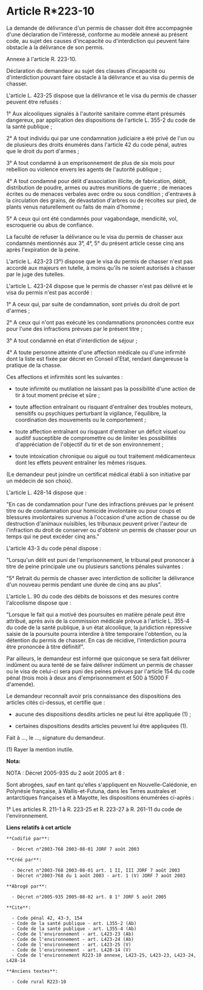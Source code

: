 # Article R*223-10

La demande de délivrance d'un permis de chasser doit être accompagnée d'une déclaration de l'intéressé, conforme au modèle
annexé au présent code, au sujet des causes d'incapacité ou d'interdiction qui peuvent faire obstacle à la délivrance de son
permis.

Annexe à l'article R. 223-10.

Déclaration du demandeur au sujet des clauses d'incapacité ou d'interdiction pouvant faire obstacle à la délivrance et au
visa du permis de chasser.

L'article L. 423-25 dispose que la délivrance et le visa du permis de chasser peuvent être refusés :

1° Aux alcooliques signalés à l'autorité sanitaire comme étant présumés dangereux, par application des dispositions de
l'article L. 355-2 du code de la santé publique ;

2° A tout individu qui par une condamnation judiciaire a été privé de l'un ou de plusieurs des droits énumérés dans l'article
42 du code pénal, autres que le droit du port d'armes ;

3° A tout condamné à un emprisonnement de plus de six mois pour rebellion ou violence envers les agents de l'autorité
publique ;

4° A tout condamné pour délit d'association illicite, de fabrication, débit, distribution de poudre, armes ou autres
munitions de guerre ; de menaces écrites ou de menaces verbales avec ordre ou sous condition ; d'entraves à la circulation
des grains, de dévastation d'arbres ou de récoltes sur pied, de plants venus naturellement ou faits de main d'homme ;

5° A ceux qui ont été condamnés pour vagabondage, mendicité, vol, escroquerie ou abus de confiance.

La faculté de refuser la délivrance ou le visa du permis de chasser aux condamnés mentionnés aux 3°, 4°, 5° du présent
article cesse cinq ans après l'expiration de la peine.

L'article L. 423-23 (3°) dispose que le visa du permis de chasser n'est pas accordé aux majeurs en tutelle, à moins qu'ils ne
soient autorisés à chasser par le juge des tutelles.

L'article L. 423-24 dispose que le permis de chasser n'est pas délivré et le visa du permis n'est pas accordé :

1° A ceux qui, par suite de condamnation, sont privés du droit de port d'armes ;

2° A ceux qui n'ont pas exécuté les condamnations prononcées contre eux pour l'une des infractions prévues par le présent
titre ;

3° A tout condamné en état d'interdiction de séjour ;

4° A toute personne atteinte d'une affection médicale ou d'une infirmité dont la liste est fixée par décret en Conseil
d'Etat, rendant dangereuse la pratique de la chasse.

Ces affections et infirmités sont les suivantes :

- toute infirmité ou mutilation ne laissant pas la possibilité d'une action de tir à tout moment précise et sûre ;

- toute affection entraînant ou risquant d'entraîner des troubles moteurs, sensitifs ou psychiques perturbant la vigilance,
l'équilibre, la coordination des mouvements ou le comportement ;

- toute affection entraînant ou risquant d'entraîner un déficit visuel ou auditif susceptible de compromettre ou de limiter
les possibilités d'appréciation de l'objectif du tir et de son environnement ;

- toute intoxication chronique ou aiguë ou tout traitement médicamenteux dont les effets peuvent entraîner les mêmes risques.

(Le demandeur peut joindre un certificat médical établi à son initiative par un médecin de son choix).

L'article L. 428-14 dispose que :

"En cas de condamnation pour l'une des infractions prévues par le présent titre ou de condamnation pour homicide involontaire
ou pour coups et blessures involontaires survenus à l'occasion d'une action de chasse ou de destruction d'animaux nuisibles,
les tribunaux peuvent priver l'auteur de l'infraction du droit de conserver ou d'obtenir un permis de chasser pour un temps
qui ne peut excéder cinq ans."

L'article 43-3 du code pénal dispose :

"Lorsqu'un délit est puni de l'emprisonnement, le tribunal peut prononcer à titre de peine principale une ou plusieurs
sanctions pénales suivantes :

"5° Retrait du permis de chasser avec interdiction de solliciter la délivrance d'un nouveau permis pendant une durée de cinq
ans au plus".

L'article L. 90 du code des débits de boissons et des mesures contre l'alcoolisme dispose que :

"Lorsque le fait qui a motivé des poursuites en matière pénale peut être attribué, après avis de la commission médicale
prévue à l'article L. 355-4 du code de la santé publique, à un état alcoolique, la juridiction répressive saisie de la
poursuite pourra interdire à titre temporaire l'obtention, ou la détention du permis de chasser. En cas de récidive,
l'interdiction pourra être prononcée à titre définitif".

Par ailleurs, le demandeur est informé que quiconque se sera fait délivrer indûment ou aura tenté de se faire délivrer
indûment un permis de chasser ou le visa de celui-ci sera puni des peines prévues par l'article 154 du code pénal (trois mois
à deux ans d'emprisonnement et 500 à 15000 F d'amende).

Le demandeur reconnaît avoir pris connaissance des dispositions des articles cités ci-dessus, et certifie que :

- aucune des dispositions desdits articles ne peut lui être appliquée (1) ;

- certaines dispositions desdits articles peuvent lui être appliquées (1).

Fait à ..., le ..., signature du demandeur.

(1) Rayer la mention inutile.

**Nota:**

NOTA : Décret 2005-935 du 2 août 2005 art 8 :

Sont abrogées, sauf en tant qu'elles s'appliquent en Nouvelle-Calédonie, en Polynésie française, à Wallis-et-Futuna, dans les
Terres australes et antarctiques françaises et à Mayotte, les dispositions énumérées ci-après :

1° Les articles R. 211-1 à R. 223-25 et R. 223-27 à R. 261-11 du code de l'environnement.

**Liens relatifs à cet article**

	**Codifié par**:

	  - Décret n°2003-768 2003-08-01 JORF 7 août 2003

	**Créé par**:

	  - Décret n°2003-768 2003-08-01 art. 1 II, III JORF 7 août 2003
	  - Décret n°2003-768 du 1 août 2003 - art. 1 (V) JORF 7 août 2003

	**Abrogé par**:

	  - Décret n°2005-935 2005-08-02 art. 8 1° JORF 5 août 2005

	**Cite**:

	  - Code pénal 42, 43-3, 154
	  - Code de la santé publique - art. L355-2 (Ab)
	  - Code de la santé publique - art. L355-4 (Ab)
	  - Code de l'environnement - art. L423-23 (Ab)
	  - Code de l'environnement - art. L423-24 (Ab)
	  - Code de l'environnement - art. L423-25 (V)
	  - Code de l'environnement - art. L428-14 (V)
	  - Code de l'environnement R223-10 annexe, L423-25, L423-23, L423-24, L428-14

	**Anciens textes**:

	  - Code rural R223-10
